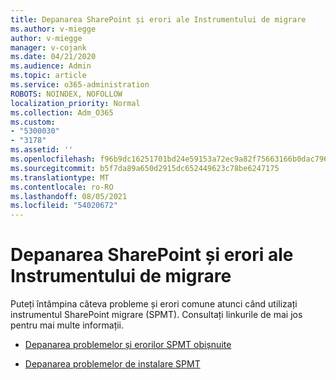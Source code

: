 ```yaml
---
title: Depanarea SharePoint și erori ale Instrumentului de migrare
ms.author: v-miegge
author: v-miegge
manager: v-cojank
ms.date: 04/21/2020
ms.audience: Admin
ms.topic: article
ms.service: o365-administration
ROBOTS: NOINDEX, NOFOLLOW
localization_priority: Normal
ms.collection: Adm_O365
ms.custom:
- "5300030"
- "3178"
ms.assetid: ''
ms.openlocfilehash: f96b9dc16251701bd24e59153a72ec9a82f75663166b0dac796276e6f66c6424
ms.sourcegitcommit: b5f7da89a650d2915dc652449623c78be6247175
ms.translationtype: MT
ms.contentlocale: ro-RO
ms.lasthandoff: 08/05/2021
ms.locfileid: "54020672"
---
```

# <a name="troubleshooting-sharepoint-migration-tool-issues-and-errors"></a>Depanarea SharePoint și erori ale Instrumentului de migrare

Puteți întâmpina câteva probleme și erori comune atunci când utilizați instrumentul SharePoint migrare (SPMT). Consultați linkurile de mai jos pentru mai multe informații.

- [Depanarea problemelor și erorilor SPMT obișnuite](https://docs.microsoft.com/sharepointmigration/troubleshooting-common-spmt-issues)

- [Depanarea problemelor de instalare SPMT](https://docs.microsoft.com/sharepointmigration/spmt-install-issues)
